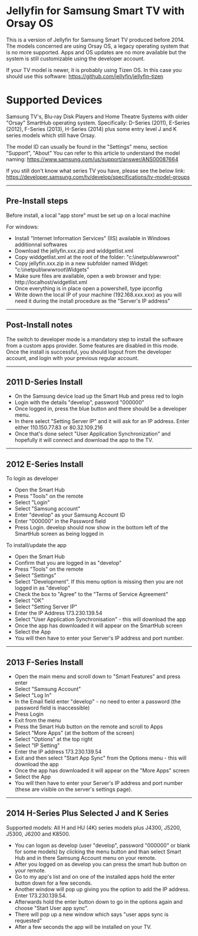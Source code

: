 # Jellyfin for Samsung Smart TV with Orsay OS
This is a version of Jellyfin for Samsung Smart TV produced before 2014.
The models concerned are using Orsay OS, a legacy operating system that is no more supported.
Apps and OS updates are no more available but the system is still customizable using the developer account.

If your TV model is newer, it is probably using Tizen OS. 
In this case you should use this software: https://github.com/jellyfin/jellyfin-tizen

# Supported Devices
Samsung TV's, Blu-ray Disk Players and Home Theatre Systems with older "Orsay" SmartHub operating system.
Specifically: D-Series (2011), E-Series (2012), F-Series (2013), H-Series (2014) plus some entry level J and K series models which still have Orsay.

The model ID can usually be found in the "Settings" menu, section "Support", "About"
You can refer to this article to understand the model naming:
https://www.samsung.com/us/support/answer/ANS00087664

If you still don't know what series TV you have, please see the below link:
https://developer.samsung.com/tv/develop/specifications/tv-model-groups



-----------------
Pre-Install steps
-----------------

Before install, a local "app store" must be set up on a local machine

For windows:
- Install "Internet Information Services" (IIS) available in Windows additionnal softwares
- Download the jellyfin.xxx.zip and widdgetlist.xml
- Copy widdgetlist.xml at the root of the folder: "c:\inetpub\wwwroot"
- Copy jellyfin.xxx.zip in a new subfolder named Widget: "c:\inetpub\wwwroot\Widgets"
- Make sure files are available, open a web browser and type: http://localhost/widgetlist.xml
- Once everything is in place open a powershell, type ipconfig
- Write down the local IP of your machine (192.168.xxx.xxx) as you will need it during the install procedure as the "Server's IP address"

------------------
Post-Install notes
------------------

The switch to developer mode is a mandatory step to install the software from a custom apps provider.
Some features are disabled in this mode.
Once the install is successful, you should logout from the developer account, and login with your previous regular account.
  

---------------------
2011 D-Series Install
---------------------

- On the Samsung device load up the Smart Hub and press red to login
- Login with the details "develop", password "000000"
- Once logged in, press the blue button and there should be a developer menu.
- In there select "Setting Server IP" and it will ask for an IP address. Enter either 110.150.77.83 or 80.32.109.216
- Once that's done select "User Application Synchronization" and hopefully it will connect and download the app to the TV.

---------------------
2012 E-Series Install
---------------------

To login as developer

- Open the Smart Hub
- Press "Tools" on the remote
- Select "Login"
- Select "Samsung account"
- Enter "develop" as your Samsung Account ID
- Enter "000000" in the Password field
- Press Login. develop should now show in the bottom left of the SmartHub screen as being logged in

To install/update the app

- Open the Smart Hub
- Confirm that you are logged in as "develop"
- Press "Tools" on the remote
- Select "Settings"
- Select "Development". If this menu option is missing then you are not logged in as "develop"
- Check the box to "Agree" to the "Terms of Service Agreement"
- Select "OK"
- Select "Setting Server IP"
- Enter the IP Address 173.230.139.54
- Select "User Application Synchronisation" - this will download the app
- Once the app has downloaded it will appear on the SmartHub screen
- Select the App
- You will then have to enter your Server's IP address and port number.

---------------------
2013 F-Series Install
---------------------

- Open the main menu and scroll down to "Smart Features" and press enter
- Select "Samsung Account"
- Select "Log In"
- In the Email field enter "develop" - no need to enter a password (the password field is inaccessible)
- Press Login
- Exit from the menu
- Press the Smart Hub button on the remote and scroll to Apps
- Select "More Apps" (at the bottom of the screen)
- Select "Options" at the top right
- Select "IP Setting"
- Enter the IP address 173.230.139.54
- Exit and then select "Start App Sync" from the Options menu - this will download the app
- Once the app has downloaded it will appear on the "More Apps" screen
- Select the App
- You will then have to enter your Server's IP address and port number (these are visible on the server's settings page).

------------------------------------------
2014 H-Series Plus Selected J and K Series
------------------------------------------

Supported models: All H and HU (4K) series models plus J4300, J5200, J5300, J6200 and K8500.

- You can logon as develop (user "develop", password "000000" or blank for some models) by clicking the menu button and than select Smart Hub and in there Samsung Account menu on your remote.
- After you logged on as develop you can press the smart hub button on your remote.
- Go to my app's list and on one of the installed apps hold the enter button down for a few seconds.
- Another window will pop up giving you the option to add the IP address. Enter 173.230.139.54.
- Afterwards hold the enter button down to go in the options again and choose "Start User app sync".
- There will pop up a new window which says "user apps sync is requested"
- After a few seconds the app will be installed on your TV.






